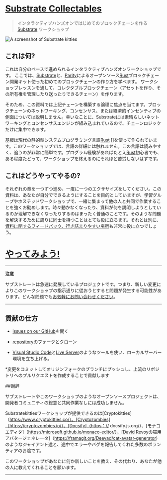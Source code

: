 # [Substrate Collectables][main link]
> インタラクティブハンズオンではじめてのブロックチェーンを作る[Substrate][] ワークショップ

![A screenshot of Substrate kitties](./media/substrate-collectables.png)

## これは何?

これは自分のペースで進められるインタラクティブハンズオンワークショップです。
ここでは、[Substrate][]と、[Parity][]によるオープンソース[Rust][]ブロックチェーン開発キット使った初めてのブロックチェーンの作り方を学べます。
ワークショップレッスンを通して、コレクタブルブロックチェーン（アセットを作り、その所有権を管理したり送ったりできるチェーン）を作ります。

そのため、この資料では上記チェーンを構築する論理に焦点を当てます。ブロックチェーンのネットワーキング、コンセンサス、または経済的インセンティブの側面については説明しません。幸いなことに、Substrateには素晴らしいネットワーキングとコンセンサスエンジンが組み込まれているので、チェーンロジックだけに集中できます。

基板は現代の静的型システムプログラミング言語[Rust] []を使って作られています。このワークショップでは、言語の詳細には触れません。この言語は読みやすく、追うのが非常に簡単です。プログラム経験があればたとえ[Rust][]初心者でも、ある程度たどって、ワークショップを終えるのにそれほど苦労しないはずです。

## これはどうやってやるの?

それぞれの章を一つずつ進め、一度に一つのエクササイズをしてください。この資料は、あなたが自分でできるようにすることを目的としていますが、学習グループやホステッドワークショップで、一緒に集まって他の人と共同で作業することを強くお勧めします。時々動かなくなったり、資料が何を説明しようとしているのか理解できなくなったりするのはまったく普通のことです。そのような問題を解決するために周りに同士を持つことはとても役に立ちます。それとは別に、[資料に関するフィードバック、行き詰まりやすい場所](feedback)も非常に役に立つでしょう。

# [やってみよう!](/0/introduction.md)

---
**注意**

サブストレートは急速に発展しているプロジェクトです。つまり、新しい変更によりこのワークショップの指示通りに従おうとすると問題が発生する可能性があります。どんな問題でも[お気軽にお問い合わせください](https://substrate.readme.io/v1.0.0/docs/feedback)。

---

## 貢献の仕方

* [issues on our GitHub](https://github.com/shawntabrizi/substrate-collectables-workshop/issues)を開く

* [repository](https://github.com/shawntabrizi/substrate-collectables-workshop)のフォークとクローン

* [Visual Studio Code](https://code.visualstudio.com/)と[Live Server](https://marketplace.visualstudio.com/items?itemName=ritwickdey.LiveServer)のようなツールを使い、ローカルサーバー環境を立ち上げる。

*変更をコミットしてオリジンフォークのブランチにプッシュし、上流のリポジトリへのプルリクエストを作成することで貢献します

##謝辞

サブストレートやこのワークショップのようなオープンソースプロジェクトは、開発者コミュニティの総意と共同作業なしには成功しません。

Substratekittiesワークショップが提供できるのは[Cryptokitties]（https://www.cryptokitties.co/）、[Cryptozombies]（https://cryptozombies.io/）、[Docsify]（https：// docsify.js.org/）、[モナコエディタ]（https://microsoft.github.io/monaco-editor/）、[David Revoyの猫用アバタージェネレータ]（https://framagit.org/Deevad/cat-avatar-generator)のようなジャイアント達と、途中でエラーやバグを報告してくれた多数のボランティアのお陰です。

このワークショップがあなたに何か新しいことを教え、その代わり、あなたが他の人に教えてくれることを願います。

---

[main link]: https://shawntabrizi.github.io/substrate-collectables-workshop/
[feedback]: https://docs.substrate.dev/docs/feedback
[Substrate]: https://www.parity.io/substrate/
[Substrate docs]: https://docs.substrate.dev/
[Parity]: https://www.parity.io/
[Rust]: https://www.rust-lang.org/